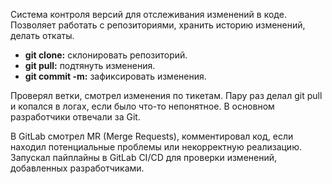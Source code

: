 Система контроля версий для отслеживания изменений в коде. Позволяет работать с репозиториями, хранить историю изменений, делать откаты.

- **git clone:** склонировать репозиторий.
- **git pull:** подтянуть изменения.
- **git commit -m:** зафиксировать изменения.  

Проверял ветки, смотрел изменения по тикетам. Пару раз делал git pull и копался в логах, если было что-то непонятное. В основном разработчики отвечали за Git.

В GitLab смотрел MR (Merge Requests), комментировал код, если находил потенциальные проблемы или некорректную реализацию. 
Запускал пайплайны в GitLab CI/CD для проверки изменений, добавленных разработчиками.
